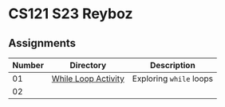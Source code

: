 # CS121 S23 Reyboz

## Assignments

| Number | Directory                                                                                         | Description             |
|--------|---------------------------------------------------------------------------------------------------|-------------------------|
| 01     | [While Loop Activity](https://github.com/SeanReyboz/CS121-S23-Reyboz/tree/main/whileLoopActivity) | Exploring `while` loops |
| 02     | []()                                                                                              |
